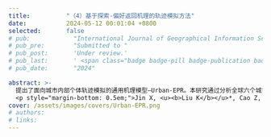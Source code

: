 ```yaml
---
title:          "（4）基于探索-偏好返回机理的轨迹模拟方法"
date:           2024-05-12 00:01:04 +0800
selected:       false
# pub:            "International Journal of Geographical Information Science (IJGIS)"
# pub_pre:        "Submitted to "
# pub_post:       'Under review.'
# pub_last:       ' <span class="badge badge-pill badge-publication badge-success">Spotlight</span>'
# pub_date:       "2024"

abstract: >-
  提出了面向城市内部个体轨迹模拟的通用机理模型—Urban-EPR。本研究通过分析全球六个城市的轨迹数据集，发现城市内部个体出行中的等待时间分布遵循对数正态分布且可用统一参数拟合；同时，统一机会（UO）模型相比其他常用模型可以更好地描述个体在城市内部的空间选择行为。Urban-EPR融入这些发现，将探索-偏好返回（EPR）框架中的等待时间采样部分替换为基于对数正态分布的采样，并在探索阶段使用UO模型来选择下一个位置。基于多种数据集及对比方法的实验显示了Urban-EPR模型在模拟城市内部个体轨迹方面的有效性。
  <p style="margin-bottom: 0.5em;">Jin X, <u><b>Liu K</b></u>*, Cao Z, Yin L, Luo Y, Zhao X. Urban-EPR: A universal model for simulating intra-urban human mobility[J]. International Journal of Geographical Information Science, 2024.（中科院一区SCI）</p>
cover: /assets/images/covers/Urban-EPR.png
# authors:
# links:
---
```

